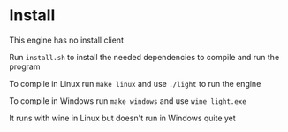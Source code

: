 # Install

This engine has no install client

Run `install.sh` to install the needed dependencies to compile and run the program

To compile in Linux run `make linux` and use `./light` to run the engine

To compile in Windows run `make windows` and use `wine light.exe`

It runs with wine in Linux but doesn't run in Windows quite yet
